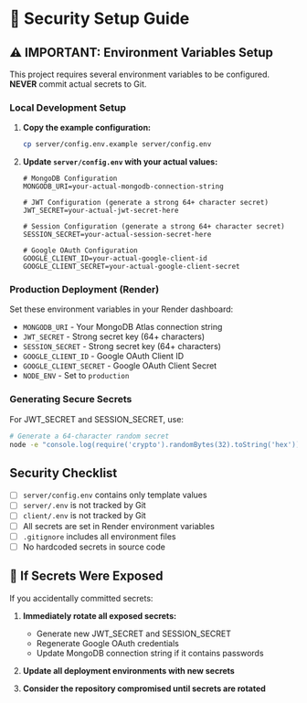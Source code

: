 # 🔐 Security Setup Guide

## ⚠️ IMPORTANT: Environment Variables Setup

This project requires several environment variables to be configured. **NEVER** commit actual secrets to Git.

### Local Development Setup

1. **Copy the example configuration:**
   ```bash
   cp server/config.env.example server/config.env
   ```

2. **Update `server/config.env` with your actual values:**
   ```env
   # MongoDB Configuration
   MONGODB_URI=your-actual-mongodb-connection-string
   
   # JWT Configuration (generate a strong 64+ character secret)
   JWT_SECRET=your-actual-jwt-secret-here
   
   # Session Configuration (generate a strong 64+ character secret)
   SESSION_SECRET=your-actual-session-secret-here
   
   # Google OAuth Configuration
   GOOGLE_CLIENT_ID=your-actual-google-client-id
   GOOGLE_CLIENT_SECRET=your-actual-google-client-secret
   ```

### Production Deployment (Render)

Set these environment variables in your Render dashboard:

- `MONGODB_URI` - Your MongoDB Atlas connection string
- `JWT_SECRET` - Strong secret key (64+ characters)
- `SESSION_SECRET` - Strong secret key (64+ characters)  
- `GOOGLE_CLIENT_ID` - Google OAuth Client ID
- `GOOGLE_CLIENT_SECRET` - Google OAuth Client Secret
- `NODE_ENV` - Set to `production`

### Generating Secure Secrets

For JWT_SECRET and SESSION_SECRET, use:
```bash
# Generate a 64-character random secret
node -e "console.log(require('crypto').randomBytes(32).toString('hex'))"
```

## Security Checklist

- [ ] `server/config.env` contains only template values
- [ ] `server/.env` is not tracked by Git
- [ ] `client/.env` is not tracked by Git
- [ ] All secrets are set in Render environment variables
- [ ] `.gitignore` includes all environment files
- [ ] No hardcoded secrets in source code

## 🚨 If Secrets Were Exposed

If you accidentally committed secrets:

1. **Immediately rotate all exposed secrets:**
   - Generate new JWT_SECRET and SESSION_SECRET
   - Regenerate Google OAuth credentials
   - Update MongoDB connection string if it contains passwords

2. **Update all deployment environments with new secrets**

3. **Consider the repository compromised until secrets are rotated**
